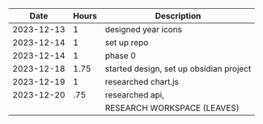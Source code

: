 | Date | Hours | Description |
|------|-------|-------------|
|2023-12-13| 1 | designed year icons |
|2023-12-14| 1 | set up repo |
|2023-12-14| 1 | phase 0 |
|2023-12-18| 1.75 | started design, set up obsidian project | 
|2023-12-19| 1 | researched chart.js |
|2023-12-20|.75| researched api, |
|   | | RESEARCH WORKSPACE (LEAVES)| 